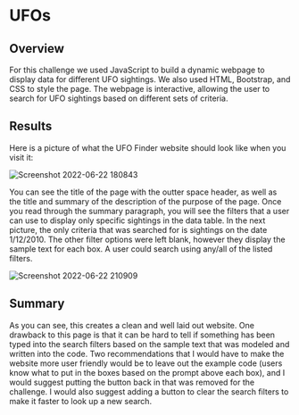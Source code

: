 # UFOs

## Overview
For this challenge we used JavaScript to build a dynamic webpage to display data for different UFO sightings. We also used HTML, Bootstrap, and CSS to style the page. The webpage is interactive, allowing the user to search for UFO sightings based on different sets of criteria.

## Results
Here is a picture of what the UFO Finder website should look like when you visit it:

![Screenshot 2022-06-22 180843](https://user-images.githubusercontent.com/99522862/175161077-4f25fc73-5aef-469e-a944-2ef5821fd04f.png)

You can see the title of the page with the outter space header, as well as the title and summary of the description of the purpose of the page. Once you read through the summary paragraph, you will see the filters that a user can use to display only specific sightings in the data table. In the next picture, the only criteria that was searched for is sightings on the date 1/12/2010. The other filter options were left blank, however they display the sample text for each box. A user could search using any/all of the listed filters.

![Screenshot 2022-06-22 210909](https://user-images.githubusercontent.com/99522862/175186111-92295432-4efc-4358-84a7-6cfa614fcc88.png)


## Summary
As you can see, this creates a clean and well laid out website. One drawback to this page is that it can be hard to tell if something has been typed into the search filters based on the sample text that was modeled and written into the code. Two recommendations that I would have to make the website more user friendly would be to leave out the example code (users know what to put in the boxes based on the prompt above each box), and I would suggest putting the button back in that was removed for the challenge. I would also suggest adding a button to clear the search filters to make it faster to look up a new search.

